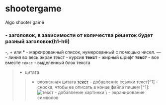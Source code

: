 # shootergame
Algo shooter game

### - заголовок, в зависимости от количества решеток будет разный заголовок(h1-h6)
-, + или * - маркированный список, нумерованный с помощью чисел.
— - линия во весь экран
_текст_ - курсив
__текст__ - жирный шрифт
___текст___ - все вместе
``` текст ``` - выделенный блок текста
> - цитата
>> - вложенная цитата
[текст](ссылка) - добавление ссылки
текст[^1] - сноска, чтобы ее описать в конце файла пишем [^1]:
![текст](файл) - добавление картинки
\ - экранирование символов
